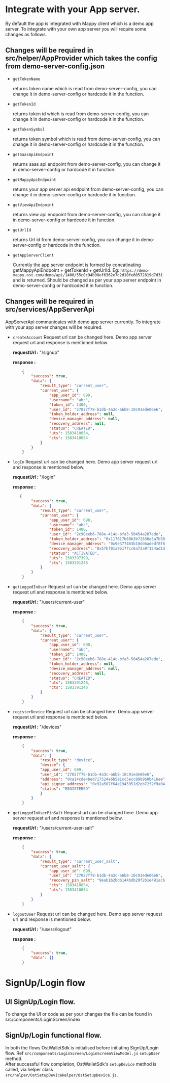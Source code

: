 # Integrate with your App server. 

By default the app is integrated with Mappy client which is a demo app server. To integrate with your own app server you will require some changes as follows. 

## Changes will be required in src/helper/AppProvider which takes the config from demo-server-config.json
  
   - `getTokenName`

        returns token name which is read from demo-server-config, you can change it in demo-server-config or hardcode it in the function. 

   - `getTokenId` 

        returns token id which is read from demo-server-config, you can change it in demo-server-config or hardcode it in the function. 

   - `getTokenSymbol`    

        returns token symbol which is read from demo-server-config, you can change it in demo-server-config or hardcode it in the function. 

   - `getSaasApiEndpoint`  

        returns saas api endpoint from demo-server-config, you can change it in demo-server-config or hardcode it in function. 

   - `getMappyApiEndpoint`

        returns your app server api endpoint from demo-server-config, you can change it in demo-server-config or hardcode it in function. 

   - `getViewApiEndpoint` 

        returns view api endpoint from demo-server-config, you can change it in demo-server-config or hardcode it in function.  

   - `getUrlId`

        returns Url id from demo-server-config, you can change it in demo-server-config or hardcode in the function.  

   - `getAppServerClient`

        Currently the app server endpoint is formed by concatinating getMappyApiEndpoint + getTokenId + getUrlId.
        Eg: `https://demo-mappy.ost.com/demo/api/1400/55c0c94b98ef6362e7d2d10fe60572819d7d31`
        and is returned. Should be changed as per your app server endpoint in  demo-server-config or hardcoded it in function.


## Changes will be required in src/services/AppServerApi

AppServerApi communicates with demo app server currently. To integrate with your app server changes will be required.

   - `createAccount`
        Request url can be changed here. Demo app server request url and response is mentioned below.

        <b>requestUrl : </b> "/signup" 

        <b>response : </b>

        ```json
            {
                "success": true,
                "data": {
                    "result_type": "current_user",
                    "current_user": {
                        "app_user_id": 699,
                        "username": "abc",
                        "token_id": 1400,
                        "user_id": "27027f78-b1db-4a3c-a6b8-10c91ede06e6",
                        "token_holder_address": null,
                        "device_manager_address": null,
                        "recovery_address": null,
                        "status": "CREATED",
                        "uts": 1583410654,
                        "cts": 1583410654
                    }
                }
            }
        ```

   - `logIn`
        Request url can be changed here. Demo app server request url and response is mentioned below.

        <b>requestUrl : </b> "/login" 

        <b>response : </b>

        ```json
           {
                "success": true,
                "data": {
                    "result_type": "current_user",
                    "current_user": {
                        "app_user_id": 698,
                        "username": "abc",
                        "token_id": 1400,
                        "user_id": "2c90eeb6-788e-414c-bfa3-50454a207ede",
                        "token_holder_address": "0x117617b60b3b72836e5a7b589412fc6db868370f",
                        "device_manager_address": "0x9e377483b10db6adedf8f8567a742a80138f1367",
                        "recovery_address": "0x57bf01a9b177cc6a73a9f124ad1db8ce4087ef54",
                        "status": "ACTIVATED",
                        "uts": 1583397399,
                        "cts": 1583391246
                    }
                }
            }
        ```

   - `getLoggedInUser`
        Request url can be changed here. Demo app server request url and response is mentioned below.

        <b>requestUrl : </b> "/users/current-user"

        <b>response : </b>
  
        ```json
            {
                "success": true,
                "data": {
                    "result_type": "current_user",
                    "current_user": {
                        "app_user_id": 698,
                        "username": "abc",
                        "token_id": 1400,
                        "user_id": "2c90eeb6-788e-414c-bfa3-50454a207ede",
                        "token_holder_address": null,
                        "device_manager_address": null,
                        "recovery_address": null,
                        "status": "CREATED",
                        "uts": 1583391246,
                        "cts": 1583391246
                    }
                }
            }
        ```

   - `registerDevice`
        Request url can be changed here. Demo app server request url and response is mentioned below.

        <b>requestUrl : </b>  "/devices"

        <b>response : </b>

        ```json   
            {
                "success": true,
                "data": {
                    "result_type": "device",
                    "device": {
                    "app_user_id": 699,
                    "user_id": "27027f78-b1db-4a3c-a6b8-10c91ede06e6",
                    "address": "0xa14cde4bed717524a6b5e1cc5ecc898960b416ee",
                    "api_signer_address": "0x92a507f64e1945051d2eb72f2f9a0492549d0018",
                    "status": "REGISTERED"
                    }
                }
            }
        ```

   - `getLoggedInUserPinSalt`
        Request url can be changed here. Demo app server request url and response is mentioned below.

        <b>requestUrl : </b>  "/users/current-user-salt"

        <b>response : </b>

        ```json
            {
                "success": true,
                "data": {
                    "result_type": "current_user_salt",
                    "current_user_salt": {
                        "app_user_id": 699,
                        "user_id": "27027f78-b1db-4a3c-a6b8-10c91ede06e6",
                        "recovery_pin_salt": "9eab1b2bdb144bdb29f2b1e491ac649d7d760ab22802374099cc3c4bffb372759176c1da1f166e1c3da3eaa9130711a3d235e85219829c542fdabd1901bd14c0b143cbbda8a22520dff3bb8c631c3d18dabffc4c7185fcdd462207c7ac650e0ce7803487",
                        "cts": 1583410654,
                        "uts": 1583410654
                    }
                }
            }
        ```

   - `logoutUser`
        Request url can be changed here. Demo app server request url and response is mentioned below.

        <b>requestUrl : </b> "/users/logout"

        <b>response : </b>

        ```json
            {
                "success": true,
                "data": {}
            }
        ```   

# SignUp/Login flow

## UI SignUp/Login flow.

To change the UI or code as per your changes the file can be found in src/components/LoginScreen/index   


## SignUp/Login functional flow.

In both the flows OstWalletSdk is initialised before initiating SignUp/Login flow. Ref `src/components/LoginScreen/LoginScreenViewModel.js` `setupUser` method.</br>
After successful flow completion, OstWalletSdk's `setupDevice` method is called, via helper class `src/helper/OstSetupDeviceHelper/OstSetupDevice.js`.</br>
